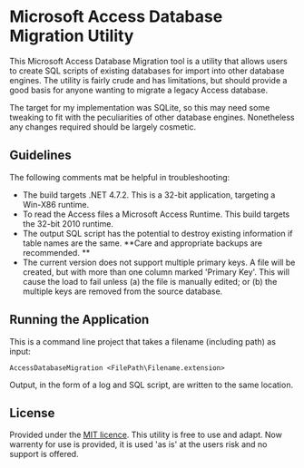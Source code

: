 # Microsoft Access Database Migration Utility

This Microsoft Access Database Migration tool is a utility that allows users to create SQL scripts of existing databases for import into other database engines. The utility is fairly crude and has limitations, but should provide a good basis for anyone wanting to migrate a legacy Access database.

The target for my implementation was SQLite, so this may need some tweaking to fit with the peculiarities of other database engines. Nonetheless any changes required should be largely cosmetic. 

## Guidelines

The following comments mat be helpful in troubleshooting: 
* The build targets .NET 4.7.2. This is a 32-bit application, targeting a Win-X86 runtime.
* To read the Access files a Microsoft Access Runtime. This build targets the 32-bit 2010 runtime.
* The output SQL script has the potential to destroy existing information if table names are the same. **Care and appropriate backups are recommended. **
* The current version does not support multiple primary keys. A file will be created, but with more than one column marked 'Primary Key'. This will cause the load to fail unless (a) the file is manually edited; or (b) the multiple keys are removed from the source database.

## Running the Application

This is a command line project that takes a filename (including path) as input:

```
AccessDatabaseMigration <FilePath\Filename.extension>
```

Output, in the form of a log and SQL script, are written to the same location.

## License
Provided under the [MIT licence](https://opensource.org/licenses/MIT). This utility is free to use and adapt. Now warrenty for use is provided, it is used 'as is' at the users risk and no support is offered. 
